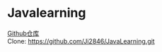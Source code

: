# Javalearning
[Github仓库](https://github.com/Ji2846/JavaLearning)  
Clone: https://github.com/Ji2846/JavaLearning.git
